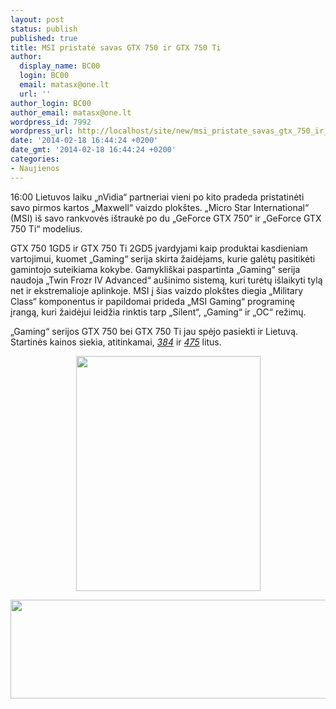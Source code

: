 ```yaml
---
layout: post
status: publish
published: true
title: MSI pristatė savas GTX 750 ir GTX 750 Ti
author:
  display_name: BC00
  login: BC00
  email: matasx@one.lt
  url: ''
author_login: BC00
author_email: matasx@one.lt
wordpress_id: 7992
wordpress_url: http://localhost/site/new/msi_pristate_savas_gtx_750_ir_gtx_750_ti/
date: '2014-02-18 16:44:24 +0200'
date_gmt: '2014-02-18 16:44:24 +0200'
categories:
- Naujienos
---
```

<p>
	16:00 Lietuvos laiku &bdquo;nVidia&ldquo; partneriai vieni po kito pradeda pristatinėti savo pirmos kartos &bdquo;Maxwell&ldquo; vaizdo plok&scaron;tes. &bdquo;Micro Star International&ldquo; (MSI) i&scaron; savo rankvovės i&scaron;traukė po du &bdquo;GeForce GTX 750&ldquo; ir &bdquo;GeForce GTX 750 Ti&ldquo; modelius.</p>
<p>
	GTX 750 1GD5 ir GTX 750 Ti 2GD5 įvardyjami kaip produktai kasdieniam vartojimui, kuomet &bdquo;Gaming&ldquo; serija skirta žaidėjams, kurie galėtų pasitikėti gamintojo suteikiama kokybe. Gamykli&scaron;kai paspartinta &bdquo;Gaming&ldquo; serija naudoja &bdquo;Twin Frozr IV Advanced&ldquo; au&scaron;inimo sistemą, kuri turėtų i&scaron;laikyti tylą net ir ekstremalioje aplinkoje. MSI į &scaron;ias vaizdo plok&scaron;tes diegia &bdquo;Military Class&ldquo; komponentus ir papildomai prideda &bdquo;MSI Gaming&ldquo; programinę įrangą, kuri žaidėjui leidžia rinktis tarp &bdquo;Silent&ldquo;, &bdquo;Gaming&ldquo; ir &bdquo;OC&ldquo; režimų.</p>
<p>
	&bdquo;Gaming&ldquo; serijos GTX 750 bei GTX 750 Ti jau spėjo pasiekti ir Lietuvą. Startinės kainos siekia, atitinkamai, <a href="http://www.skytech.lt/n750tf1gd5oc-vga-pcie16-gtx750-1gb-gddr5n750-1gd5oc-msi-p-182432.html"><em>384</em></a> ir <a href="http://www.skytech.lt/n750titf2gd5oc-vga-pcie16-gtx750ti-2gb-gddr5n750ti-2gd5oc-msi-p-182433.html"><em>475</em></a> litus.</p>
<p style="text-align: center;">
	<img alt="" src="http://technews.lt/userfiles/msigamingseries.jpg" style="width: 295px; height: 376px;" /></p>
<p style="text-align: center;">
	<img alt="" src="http://technews.lt/userfiles/gamingseriespecs.jpg" style="width: 520px; height: 158px;" /></p>
